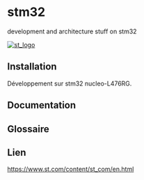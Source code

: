 # stm32
development and architecture stuff on stm32

[![st_logo](./img/nucleo_L476RG)](https://www.st.com/content/st_com/en.html) <br> 


   
Installation
------------
Développement sur stm32 nucleo-L476RG.

 


Documentation
-------------







Glossaire
---------


Lien
---------
https://www.st.com/content/st_com/en.html
